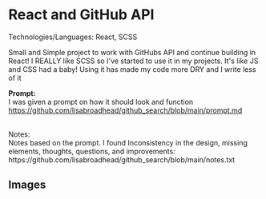 # React and GitHub API

Technologies/Languages: React, SCSS

Small and Simple project to work with GitHubs API and continue building in React! I REALLY like SCSS so I've started to use it in my projects. It's like JS and CSS had a baby! Using it has made my code more DRY and I write less of it



<strong>Prompt:</strong><br/>
I was given a prompt on how it should look and function<br/>
https://github.com/lisabroadhead/github_search/blob/main/prompt.md

<br/>
<string>Notes:</strong><br/>
Notes based on the prompt. I found Inconsistency in the design, missing elements, thoughts, questions, and improvements:<br/>
https://github.com/lisabroadhead/github_search/blob/main/notes.txt

## Images


